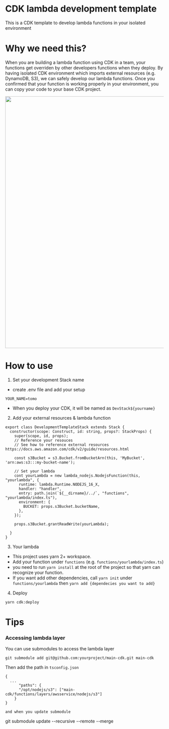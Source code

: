 # CDK lambda development template

This is a CDK template to develop lambda functions in your isolated environment

# Why we need this?

When you are building a lambda function using CDK in a team, your functions get overriden by other developers functions when they deploy. By having isolated CDK environment which imports external resources (e.g. DynamoDB, S3), we can safely develop our lambda functions. Once you confirmed that your function is working properly in your environment, you can copy your code to your base CDK project.

<p align="center">
<img src="https://user-images.githubusercontent.com/6277118/179318780-e5110421-f945-40fa-acdc-514b3945d32c.png" width=800px />
</p>

# How to use

1. Set your development Stack name

- create .env file and add your setup

```
YOUR_NAME=tomo
```

- When you deploy your CDK, it will be named as `DevStack${yourname}`

2. Add your external resources & lambda function

```
export class DevelopmentTemplateStack extends Stack {
  constructor(scope: Construct, id: string, props?: StackProps) {
    super(scope, id, props);
    // Reference your resouces
    // See how to reference external resources https://docs.aws.amazon.com/cdk/v2/guide/resources.html

    const s3Bucket = s3.Bucket.fromBucketArn(this, 'MyBucket', 'arn:aws:s3:::my-bucket-name');

    // Set your lambda
    cont yourLambda = new lambda_nodejs.NodejsFunction(this, "yourlambda", {
      runtime: lambda.Runtime.NODEJS_16_X,
      handler: "handler",
      entry: path.join(`${__dirname}/../`, "functions", "yourlambda/index.ts"),
      environment: {
        BUCKET: props.s3Bucket.bucketName,
      },
    });

    props.s3Bucket.grantReadWrite(yourLambda);

  }
}
```

3. Your lambda

- This project uses yarn 2+ workspace.
- Add your function under `functions` (e.g. `functions/yourlambda/index.ts`)
- you need to run `yarn install` at the root of the project so that yarn can recognize your function.
- If you want add other dependencies, call `yarn init` under `functions/yourlambda` then `yarn add {dependecies you want to add}`

4. Deploy

```
yarn cdk:deploy
```

# Tips

### Accessing lambda layer

You can use submodules to access the lambda layer

```
git submodule add git@github.com:yourproject/main-cdk.git main-cdk
```

Then add the path in `tsconfig.json`

```
{
  ...
      "paths": {
      "/opt/nodejs/s3": ["main-cdk/functions/layers/awsservice/nodejs/s3"]
    }
}

and when you update submodule

```
git submodule update --recursive --remote --merge
```

```
